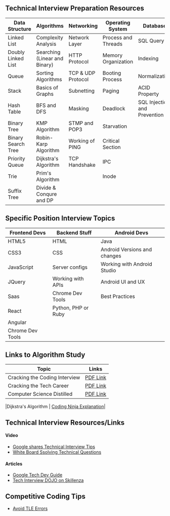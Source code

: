 ## Technical Interview Preparation Resources

| Data Structure | Algorithms | Networking| Operating System| Database| 
|----------------|------------|-----------|----------------|---------|
|Linked List     |Complexity Analysis|Network Layer| Process and Threads | SQL Query|
|Doubly Linked List|Searching (Linear and Binary)| HTTP Protocol| Memory Organization| Indexing|
|Queue|Sorting Algorithms| TCP & UDP Protocol| Booting Process | Normalization|
|Stack|Basics of Graphs|Subnetting | Paging| ACID Property|
|Hash Table|BFS and DFS | Masking|Deadlock| SQL Injection and Prevention
|Binary Tree|KMP Algorithm| STMP and POP3| Starvation|
|Binary Search Tree|Robin-Karp Algorithm| Working of PING| Critical Section|
|Priority Queue|Dijkstra's Algorithm|TCP Handshake |IPC|
|Trie|Prim's Algorithm|| Inode
|Suffix Tree| Divide & Conqure and DP| | |


## Specific Position Interview Topics
| Frontend Devs | Backend Stuff|Android Devs| 
|-------------|--------------|------------|
| HTML5| HTML|Java|
| CSS3|CSS| Android Versions and changes|
|JavaScript| Server configs| Working with Android Studio | 
|JQuery| Working with APIs| Android UI and UX| 
|Saas|Chrome Dev Tools| Best Practices | 
|React|Python, PHP or Ruby|
|Angular|
|Chrome Dev Tools|

## Links to Algorithm Study
| Topic | Links |
|----------------|------------|
|Cracking the Coding Interview|[PDF Link](https://www.dropbox.com/s/sqfrohhoogrs3nk/cracking-the-coding-interview.pdf?dl=0)|
| Cracking the Tech Career | [PDF Link](https://www.dropbox.com/s/72eg4nozynsno2o/Cracking%20the%20Tech%20Career.pdf?dl=0) |
| Computer Science Distilled | [PDF Link](https://www.dropbox.com/s/k5aqfxgnvacmrkb/Computer%20Science%20Distilled.pdf?dl=0) |

|Dijkstra's Algorithm     | [Coding Ninja Explanation](https://www.youtube.com/watch?v=7GoDDj3onfI&index=7&list=PLrk5tgtnMN6QkNhdIiClZIhxJGwzCEVv9)| 



## Technical Interview Resources/Links 
#### Video
* [Google shares Technical Interview Tips](https://www.youtube.com/watch?v=qc1owf2-220&autoplay=1)
* [White Board Ssolving Technical Questions](https://www.youtube.com/watch?v=XKu_SEDAykw)
#### Articles
* [Google Tech Dev Guide](https://techdevguide.withgoogle.com/)
* [Tech Interview DOJO on Skillenza](https://skillenza.com/communities/tech-interview-dojo)


## Competitive Coding Tips
* [Avoid TLE Errors](https://www.youtube.com/watch?v=2frmG3Z_PRo)
